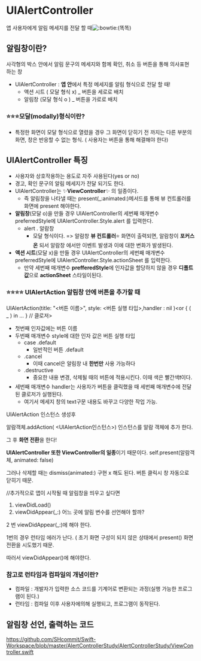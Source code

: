 # UIAlertController

앱 사용자에게 알림 메세지를 전달 할 때![:bowtie:](https://github.githubassets.com/images/icons/emoji/bowtie.png ":bowtie:")(똑똑)
## 알림창이란?

사각형의 박스 안에서 알림 문구의 메세지와 함께 확인, 취소 등 버튼을 통해 의사표현 하는 창
- UIAlertController : **앱 안**에서 특정 메세지를 알림 형식으로 전달 할 때!
	- 액션 시트 ( 모달 형식 x) _ 버튼을 세로로 배치
	- 알림창 (모달 형식 o ) _ 버튼을 가로로 배치
### :star::star::star:모달(modally)형식이란?
- 특정한 화면이 모달 형식으로 열렸을 경우 그 화면이 닫히기 전 까지는 다른 부분의 화면, 창은 반응할 수 없는 형식. ( 사용자는 버튼을 통해 해결해야 한다)




## UIAlertController 특징
- 사용자와 상호작용하는 용도로 자주 사용된다(yes or no)
- 경고, 확인 문구의 알림 메세지가 전달 되기도 한다.
- UIAlertController는 :sparkles:**ViewController**:sparkles: 의 일종이다. 
	- 즉 알림창을 나타낼 때는 present(_:animated:)메서드를 통해 뷰 컨트롤러를 화면에 present 해야한다.
- **알림창**(모달 o)을 만들 경우 UIAlertController의 세번째 매개변수 preferredStyle에 UIAlertController.Style.alert 를 입력한다.
	- alert . 알람창
		- 모달 형식이다.
=> 알람창 **뷰 컨트롤러**:star: 화면이 출력되면, 알람창이 **포커스 온** 되서 알람창 에서만 이벤트 발생과 이에 대한 변화가 발생된다. 
- **액션 시트**(모달 x)을 만들 경우 UIAlertController의 세번째 매개변수 preferredStyle에 UIAlertController.Style.actionSheet 를 입력한다.
	- 만약 세번째 매개변수 **prefferedStyle**에 인자값을 할당하지 않을 경우 **디폴트값**으로 **actionSheet** 스타일이된다.  
### :star::star::star::star: UIAlertAction 알림창 안에 버튼을 추가할 때
UIAlertAction(title: "<버튼 이름>", style: <버튼 실행 타입>,handler : nil )<or { ( _ ) in ... } // 클로저>
- 첫번째 인자값에는 버튼 이름
- 두번째 매개변수 style에 대한 인자 값은 버튼 실행 타입
	- case .default
		 - 일반적인 버튼 .default
	- .cancel
		 - 이때 cancel은 알림창 내 **한번만** 사용 가능하다
	- .destructive
		- 중요한 내용 변경, 삭제될 때의 버튼에 적용시킨다. 이때 색은 빨간색:exclamation:이다.
- 세번째 매개변수 handler는 사용자가 버튼을 클릭했을 때 세번째 매개변수에 전달된 클로저가 실행된다. 
	- 여기서 메세지 창의 text구문 내용도 바꾸고 다양한 작업 가능.

UIAlertAction 인스턴스 생성후 

알람객체.addAction( <UIAlertAction인스턴스>) 인스턴스를 알람 객체에 추가 한다.

그 후 **화면 전환**을 한다! 

**UIAlertController 또한 ViewController의 일종**이기 때문이다. self.present(알람객체, animated: false)

그러나 삭제할 때는 dismiss(animated:) 구현 x 해도 된다. 버튼 클릭시 창 자동으로 닫히기 때문.

//추가적으로 앱이 시작될 때 알림창을 띄우고 싶다면
 1. viewDidLoad()
 2. viewDidAppear(_:)
어느 곳에 알림 변수를 선언해야 할까?

2 번 viewDidAppear(_:)에 해야 한다. 

1번의 경우 런타임 에러가 난다. ( 초기 화면 구성이 되지 않은 상태에서 present() 화면전환을 시도했기 때문.

따러서 viewDidAppear()에 해야햔다.

### 참고로 런타임과 컴파일의 개념이란?
- 컴파일 : 개발자가 입력한 소스 코드를 기계어로 변환되는 과정(실행 가능한 프로그램이 된다.)
- 런타임 : 컴파일 이후 사용자에의해 실행되고, 프로그램이 동작된다.


## 알림창 선언, 출력하는 코드 
https://github.com/SHcommit/Swift-Workspace/blob/master/AlertControllerStudy/AlertControllerStudy/ViewController.swift
